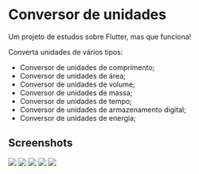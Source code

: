# Conversor de unidades

Um projeto de estudos sobre Flutter, mas que funciona! 

Converta unidades de vários tipos: 

- Conversor de unidades de comprimento;
- Conversor de unidades de área;
- Conversor de unidades de volume;
- Conversor de unidades de massa;
- Conversor de unidades de tempo;
- Conversor de unidades de armazenamento digital;
- Conversor de unidades de energia;

## Screenshots

![](./screenshots/1.png)
![](./screenshots/2.png)
![](./screenshots/3.png)
![](./screenshots/4.png)
![](./screenshots/5.png)
